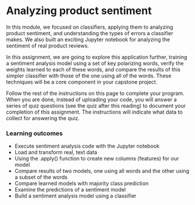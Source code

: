 # Analyzing product sentiment
In this module, we focused on classifiers, applying them to analyzing product sentiment, and understanding the types of errors a classifier makes.  We also built an exciting Jupyter notebook for analyzing the sentiment of real product reviews.  

In this assignment, we are going to explore this application further, training a sentiment analysis model using a set of key polarizing words, verify the weights learned to each of these words, and compare the results of this simpler classifier with those of the one using all of the words.   These techniques will be a core component in your capstone project.

Follow the rest of the instructions on this page to complete your program.  When you are done, instead of uploading your code, you will answer a series of quiz questions (see the quiz after this reading) to document your completion of this assignment.  The instructions will indicate what data to collect for answering the quiz.

### Learning outcomes
- Execute sentiment analysis code with the Jupyter notebook
- Load and transform real, text data
- Using the .apply() function to create new columns (features) for our model
- Compare results of two models, one using all words and the other using a subset of the words
- Compare learned models with majority class prediction
- Examine the predictions of a sentiment model 
- Build a sentiment analysis model using a classifier
